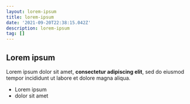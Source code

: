 ```yaml
---
layout: lorem-ipsum
title: lorem-ipsum
date: '2021-09-20T22:38:15.042Z'
description: lorem-ipsum
tag: []
---
```

## Lorem ipsum

Lorem ipsum dolor sit amet, **consectetur adipiscing elit**, sed do eiusmod tempor incididunt ut labore et dolore magna aliqua.

- Lorem ipsum
- dolor sit amet